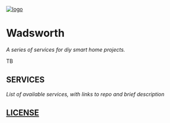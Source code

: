 [![logo](https://github.com/mottaquikarim/remotecontrol/raw/master/assets/remote-control.png?raw=true)](https://github.com/mottaquikarim/remotecontrol/blob/master/assets/remote-control_attribution.md)

# Wadsworth

*A series of services for diy smart home projects.*

TB

## SERVICES

*List of available services, with links to repo and brief description*


## [LICENSE](https://github.com/Svinci131/wadsworth/blob/master/LICENSE)
